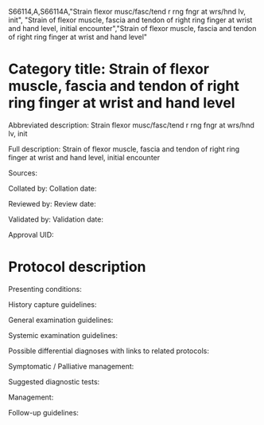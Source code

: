 S66114,A,S66114A,"Strain flexor musc/fasc/tend r rng fngr at wrs/hnd lv, init", "Strain of flexor muscle, fascia and tendon of right ring finger at wrist and hand level, initial encounter","Strain of flexor muscle, fascia and tendon of right ring finger at wrist and hand level"
# Category title: Strain of flexor muscle, fascia and tendon of right ring finger at wrist and hand level

Abbreviated description: Strain flexor musc/fasc/tend r rng fngr at wrs/hnd lv, init

Full description: Strain of flexor muscle, fascia and tendon of right ring finger at wrist and hand level, initial encounter

Sources:

Collated by:
Collation date:

Reviewed by:
Review date:

Validated by:
Validation date:

Approval UID:

# Protocol description

Presenting conditions:

History capture guidelines:

General examination guidelines:

Systemic examination guidelines:

Possible differential diagnoses with links to related protocols:

Symptomatic / Palliative management:

Suggested diagnostic tests:

Management:

Follow-up guidelines:
